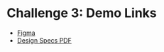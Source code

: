 # Challenge 3: Demo Links

+ [Figma](https://www.figma.com/file/dGPcL6Ym2avOt4736aHb2B/conquer-responsive-layout-week-1-final-challenge?node-id=0%3A1)
+ [Design Specs PDF](./challenge-design-specs.pdf)
